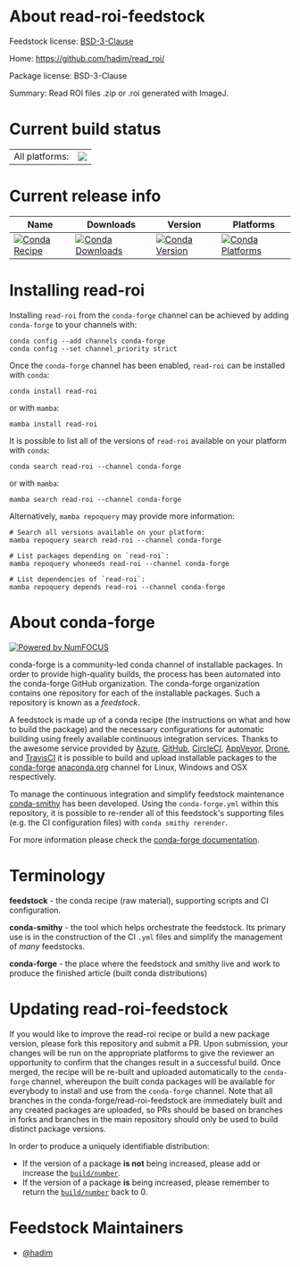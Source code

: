 About read-roi-feedstock
========================

Feedstock license: [BSD-3-Clause](https://github.com/conda-forge/read-roi-feedstock/blob/main/LICENSE.txt)

Home: https://github.com/hadim/read_roi/

Package license: BSD-3-Clause

Summary: Read ROI files .zip or .roi generated with ImageJ.

Current build status
====================


<table><tr><td>All platforms:</td>
    <td>
      <a href="https://dev.azure.com/conda-forge/feedstock-builds/_build/latest?definitionId=1834&branchName=main">
        <img src="https://dev.azure.com/conda-forge/feedstock-builds/_apis/build/status/read-roi-feedstock?branchName=main">
      </a>
    </td>
  </tr>
</table>

Current release info
====================

| Name | Downloads | Version | Platforms |
| --- | --- | --- | --- |
| [![Conda Recipe](https://img.shields.io/badge/recipe-read--roi-green.svg)](https://anaconda.org/conda-forge/read-roi) | [![Conda Downloads](https://img.shields.io/conda/dn/conda-forge/read-roi.svg)](https://anaconda.org/conda-forge/read-roi) | [![Conda Version](https://img.shields.io/conda/vn/conda-forge/read-roi.svg)](https://anaconda.org/conda-forge/read-roi) | [![Conda Platforms](https://img.shields.io/conda/pn/conda-forge/read-roi.svg)](https://anaconda.org/conda-forge/read-roi) |

Installing read-roi
===================

Installing `read-roi` from the `conda-forge` channel can be achieved by adding `conda-forge` to your channels with:

```
conda config --add channels conda-forge
conda config --set channel_priority strict
```

Once the `conda-forge` channel has been enabled, `read-roi` can be installed with `conda`:

```
conda install read-roi
```

or with `mamba`:

```
mamba install read-roi
```

It is possible to list all of the versions of `read-roi` available on your platform with `conda`:

```
conda search read-roi --channel conda-forge
```

or with `mamba`:

```
mamba search read-roi --channel conda-forge
```

Alternatively, `mamba repoquery` may provide more information:

```
# Search all versions available on your platform:
mamba repoquery search read-roi --channel conda-forge

# List packages depending on `read-roi`:
mamba repoquery whoneeds read-roi --channel conda-forge

# List dependencies of `read-roi`:
mamba repoquery depends read-roi --channel conda-forge
```


About conda-forge
=================

[![Powered by
NumFOCUS](https://img.shields.io/badge/powered%20by-NumFOCUS-orange.svg?style=flat&colorA=E1523D&colorB=007D8A)](https://numfocus.org)

conda-forge is a community-led conda channel of installable packages.
In order to provide high-quality builds, the process has been automated into the
conda-forge GitHub organization. The conda-forge organization contains one repository
for each of the installable packages. Such a repository is known as a *feedstock*.

A feedstock is made up of a conda recipe (the instructions on what and how to build
the package) and the necessary configurations for automatic building using freely
available continuous integration services. Thanks to the awesome service provided by
[Azure](https://azure.microsoft.com/en-us/services/devops/), [GitHub](https://github.com/),
[CircleCI](https://circleci.com/), [AppVeyor](https://www.appveyor.com/),
[Drone](https://cloud.drone.io/welcome), and [TravisCI](https://travis-ci.com/)
it is possible to build and upload installable packages to the
[conda-forge](https://anaconda.org/conda-forge) [anaconda.org](https://anaconda.org/)
channel for Linux, Windows and OSX respectively.

To manage the continuous integration and simplify feedstock maintenance
[conda-smithy](https://github.com/conda-forge/conda-smithy) has been developed.
Using the ``conda-forge.yml`` within this repository, it is possible to re-render all of
this feedstock's supporting files (e.g. the CI configuration files) with ``conda smithy rerender``.

For more information please check the [conda-forge documentation](https://conda-forge.org/docs/).

Terminology
===========

**feedstock** - the conda recipe (raw material), supporting scripts and CI configuration.

**conda-smithy** - the tool which helps orchestrate the feedstock.
                   Its primary use is in the construction of the CI ``.yml`` files
                   and simplify the management of *many* feedstocks.

**conda-forge** - the place where the feedstock and smithy live and work to
                  produce the finished article (built conda distributions)


Updating read-roi-feedstock
===========================

If you would like to improve the read-roi recipe or build a new
package version, please fork this repository and submit a PR. Upon submission,
your changes will be run on the appropriate platforms to give the reviewer an
opportunity to confirm that the changes result in a successful build. Once
merged, the recipe will be re-built and uploaded automatically to the
`conda-forge` channel, whereupon the built conda packages will be available for
everybody to install and use from the `conda-forge` channel.
Note that all branches in the conda-forge/read-roi-feedstock are
immediately built and any created packages are uploaded, so PRs should be based
on branches in forks and branches in the main repository should only be used to
build distinct package versions.

In order to produce a uniquely identifiable distribution:
 * If the version of a package **is not** being increased, please add or increase
   the [``build/number``](https://docs.conda.io/projects/conda-build/en/latest/resources/define-metadata.html#build-number-and-string).
 * If the version of a package **is** being increased, please remember to return
   the [``build/number``](https://docs.conda.io/projects/conda-build/en/latest/resources/define-metadata.html#build-number-and-string)
   back to 0.

Feedstock Maintainers
=====================

* [@hadim](https://github.com/hadim/)

